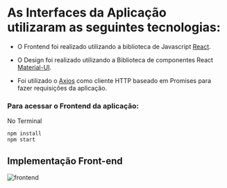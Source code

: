 
# As Interfaces da Aplicação utilizaram as seguintes tecnologias: 

- O Frontend foi realizado utilizando a biblioteca de Javascript [React](https://pt-br.reactjs.org/).

- O Design foi realizado utilizando a Biblioteca de componentes React [Material-UI](https://material-ui.com/pt/).

- Foi utilizado o [Axios](https://www.npmjs.com/package/axios) como cliente HTTP baseado em Promises para fazer requisições da aplicação.

### **Para acessar o Frontend da aplicação:**

No Terminal
```
npm install
npm start

```

## Implementação Front-end 
![frontend](../images/frontend.gif)